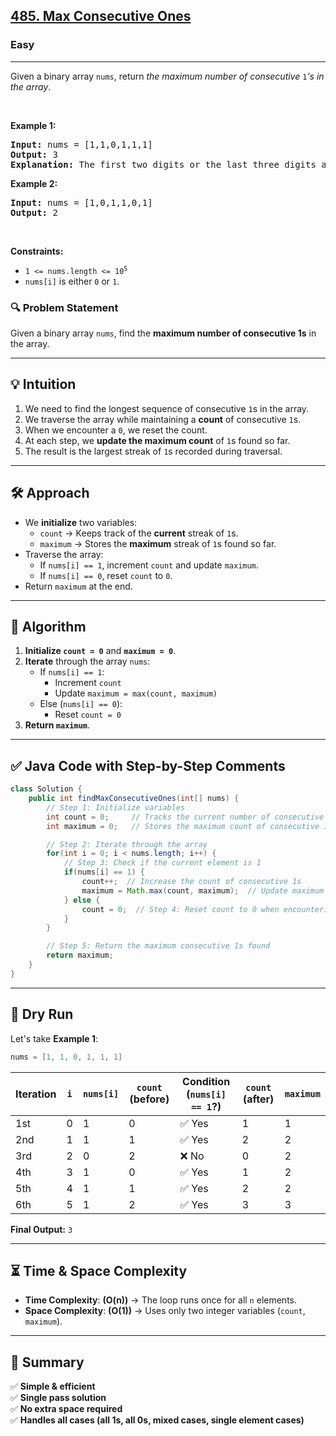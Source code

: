 <h2><a href="https://leetcode.com/problems/max-consecutive-ones">485. Max Consecutive Ones</a></h2><h3>Easy</h3><hr><p>Given a binary array <code>nums</code>, return <em>the maximum number of consecutive </em><code>1</code><em>&#39;s in the array</em>.</p>

<p>&nbsp;</p>
<p><strong class="example">Example 1:</strong></p>

<pre>
<strong>Input:</strong> nums = [1,1,0,1,1,1]
<strong>Output:</strong> 3
<strong>Explanation:</strong> The first two digits or the last three digits are consecutive 1s. The maximum number of consecutive 1s is 3.
</pre>

<p><strong class="example">Example 2:</strong></p>

<pre>
<strong>Input:</strong> nums = [1,0,1,1,0,1]
<strong>Output:</strong> 2
</pre>

<p>&nbsp;</p>
<p><strong>Constraints:</strong></p>

<ul>
	<li><code>1 &lt;= nums.length &lt;= 10<sup>5</sup></code></li>
	<li><code>nums[i]</code> is either <code>0</code> or <code>1</code>.</li>
</ul>


### **🔍 Problem Statement**
Given a binary array `nums`, find the **maximum number of consecutive 1s** in the array.

---

## **💡 Intuition**
1. We need to find the longest sequence of consecutive `1`s in the array.
2. We traverse the array while maintaining a **count** of consecutive `1`s.
3. When we encounter a `0`, we reset the count.
4. At each step, we **update the maximum count** of `1`s found so far.
5. The result is the largest streak of `1`s recorded during traversal.

---

## **🛠 Approach**
- We **initialize** two variables:
  - `count` → Keeps track of the **current** streak of `1`s.
  - `maximum` → Stores the **maximum** streak of `1`s found so far.
- Traverse the array:
  - If `nums[i] == 1`, increment `count` and update `maximum`.
  - If `nums[i] == 0`, reset `count` to `0`.
- Return `maximum` at the end.

---

## **📌 Algorithm**
1. **Initialize `count = 0`** and **`maximum = 0`**.
2. **Iterate** through the array `nums`:
   - If `nums[i] == 1`:
     - Increment `count`
     - Update `maximum = max(count, maximum)`
   - Else (`nums[i] == 0`):
     - Reset `count = 0`
3. **Return `maximum`**.

---

## **✅ Java Code with Step-by-Step Comments**
```java
class Solution {
    public int findMaxConsecutiveOnes(int[] nums) {
        // Step 1: Initialize variables
        int count = 0;     // Tracks the current number of consecutive 1s
        int maximum = 0;   // Stores the maximum count of consecutive 1s found so far

        // Step 2: Iterate through the array
        for(int i = 0; i < nums.length; i++) {
            // Step 3: Check if the current element is 1
            if(nums[i] == 1) {
                count++;  // Increase the count of consecutive 1s
                maximum = Math.max(count, maximum);  // Update maximum if needed
            } else {
                count = 0;  // Step 4: Reset count to 0 when encountering a 0
            }
        }

        // Step 5: Return the maximum consecutive 1s found
        return maximum;
    }
}
```

---

## **🔄 Dry Run**
Let's take **Example 1**:
```java
nums = [1, 1, 0, 1, 1, 1]
```

| Iteration | `i` | `nums[i]` | `count` (before) | Condition (`nums[i] == 1`?) | `count` (after) | `maximum` |
|-----------|----|----------|----------------|--------------------------|----------------|----------|
| 1st       | 0  | 1        | 0              | ✅ Yes                      | 1              | 1        |
| 2nd       | 1  | 1        | 1              | ✅ Yes                      | 2              | 2        |
| 3rd       | 2  | 0        | 2              | ❌ No                       | 0              | 2        |
| 4th       | 3  | 1        | 0              | ✅ Yes                      | 1              | 2        |
| 5th       | 4  | 1        | 1              | ✅ Yes                      | 2              | 2        |
| 6th       | 5  | 1        | 2              | ✅ Yes                      | 3              | 3        |

**Final Output:** `3`

---

## **⏳ Time & Space Complexity**
- **Time Complexity**: **\(O(n)\)** → The loop runs once for all `n` elements.
- **Space Complexity**: **\(O(1)\)** → Uses only two integer variables (`count`, `maximum`).

---

## **🔹 Summary**
✅ **Simple & efficient**  
✅ **Single pass solution**  
✅ **No extra space required**  
✅ **Handles all cases (all 1s, all 0s, mixed cases, single element cases)**  
